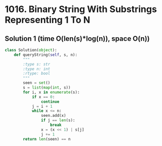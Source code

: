 # 1016. Binary String With Substrings Representing 1 To N

## Solution 1 (time O(len(s)*log(n)), space O(n))

```python
class Solution(object):
    def queryString(self, s, n):
        """
        :type s: str
        :type n: int
        :rtype: bool
        """
        seen = set()
        s = list(map(int, s))
        for i, x in enumerate(s):
            if x == 0:
                continue
            j = i + 1
            while x <= n:
                seen.add(x)
                if j == len(s):
                    break
                x = (x << 1) | s[j]
                j += 1
        return len(seen) == n
```
